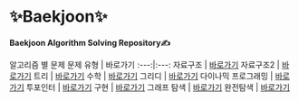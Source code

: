 # ✨Baekjoon✨

**Baekjoon Algorithm Solving Repository✍**

알고리즘 별 문제
문제 유형 | 바로가기
:---:|:---:
자료구조 | [바로가기](https://github.com/ap3334/baekjoon/tree/main/%EC%9E%90%EB%A3%8C%EA%B5%AC%EC%A1%B0)
자료구조2 | [바로가기](https://github.com/ap3334/baekjoon/tree/main/%EC%9E%90%EB%A3%8C%EA%B5%AC%EC%A1%B02)
트리 | [바로가기](https://github.com/ap3334/baekjoon/tree/main/%ED%8A%B8%EB%A6%AC)
수학 | [바로가기](https://github.com/ap3334/baekjoon/tree/main/%EC%88%98%ED%95%99)
그리디 | [바로가기](https://github.com/ap3334/baekjoon/tree/main/%EA%B7%B8%EB%A6%AC%EB%94%94) 
다이나믹 프로그래밍 | [바로가기](https://github.com/ap3334/baekjoon/tree/main/%EB%8B%A4%EC%9D%B4%EB%82%98%EB%AF%B9%ED%94%84%EB%A1%9C%EA%B7%B8%EB%9E%98%EB%B0%8D)
투포인터 | [바로가기](https://github.com/ap3334/baekjoon/tree/main/%ED%88%AC%ED%8F%AC%EC%9D%B8%ED%84%B0)
구현 | [바로가기](https://github.com/ap3334/baekjoon/tree/main/%EA%B5%AC%ED%98%84)
그래프 탐색 | [바로가기](https://github.com/ap3334/baekjoon/tree/main/%EA%B7%B8%EB%9E%98%ED%94%84%20%ED%83%90%EC%83%89)
완전탐색 | [바로가기](https://github.com/ap3334/baekjoon/tree/main/%EC%99%84%EC%A0%84%ED%83%90%EC%83%89)
